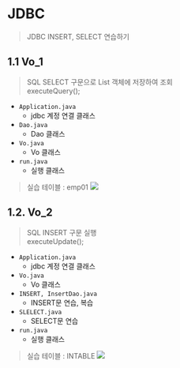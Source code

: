 # JDBC

> JDBC INSERT, SELECT 연습하기

## 1.1 Vo_1
> SQL SELECT 구문으로 List<Vo> 객체에 저장하여 조회<br>
> executeQuery();
- `Application.java`
  - jdbc 계정 연결 클래스
- `Dao.java`
  - Dao 클래스
- `Vo.java`
  - Vo 클래스
- `run.java`
  - 실행 클래스

> 실습 테이블 : emp01
![](https://images.velog.io/images/withcolinsong/post/51594199-589e-4b3d-9f01-650eb12b9604/image.png)


## 1.2. Vo_2
> SQL INSERT 구문 실행<br>
> executeUpdate();
- `Application.java`
  - jdbc 계정 연결 클래스
- `Vo.java`
  - Vo 클래스 
- `INSERT, InsertDao.java`
  - INSERT문 연습, 복습
- `SLELECT.java`
  - SELECT문 연습 
- `run.java`
  - 실행 클래스  

> 실습 테이블 : INTABLE
![](https://images.velog.io/images/withcolinsong/post/4d775466-015a-41bc-971a-64fb95f5b897/image.png)